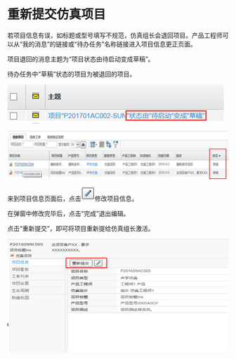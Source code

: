 # 重新提交仿真项目

若项目信息有误，如标题或型号填写不规范，仿真组长会退回项目。产品工程师可以从“我的消息”的链接或“待办任务”名称链接进入项目信息更正页面。

项目退回的消息主题为“项目状态由待启动变成草稿”。

待办任务中“草稿”状态的项目为被退回的项目。

![](/assets/resubmitproject1.png)

![](/assets/resubmitproject2.png)



来到项目信息页面后，点击![](/assets/editicon.png)修改项目信息。

在弹窗中修改完毕后，点击“完成”退出编辑。

点击“重新提交”，即可将项目重新提给仿真组长激活。

![](/assets/resubmitproject3.png)

